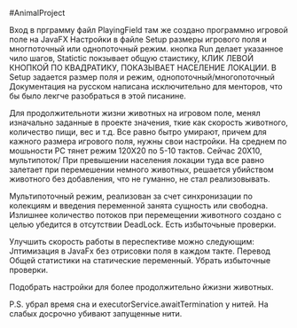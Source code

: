 #AnimalProject

Вход в прграмму файл PlayingField там же создано программно игровой поле на JavaFX
Настройки в файле Setup размеры игрового поля и многпоточный или однопоточный режим.
кнопка Run делает указанное чило шагов, Statictic покзывает общую стаистику,
КЛИК ЛЕВОЙ КНОПКОЙ ПО КВАДРАТИКУ, ПОКАЗЫВАЕТ НАСЕЛЕНИЕ ЛОКАЦИИ. В Setup задается размер
поля и режим, однопоточный/многопоточный
Документация на русском написана исключительно для менторов, что бы было лекгче разобраться
в этой писанине.

Для продолжительноти жизни животных на игровом поле, менял изначально заданные в
проекте значения, ткие как скорость животного, количество пищи, вес и т.д.
Все равно бытро умирают, причем для кажного размера игрового поля, нужны свои
настройки. На среднем по мошьности РС тянет режим 120Х20 по 5-10 тактов.
Сейчас 20Х10, мультипоток/
При превышении населения локации туда все равно залетает при перемешении немного
животных, решается убийством животного без добавления, что не гуманно, не стал
реализовывать.

Мультипоточный режим, реализован за счет синхронизации по колекциям и введения переменной
занята сущность или свободна. Излишнее количество потоков при перемещении животного
создано с целью убедится в отсутствии DeadLock. Есть избыточьные проверки.

Улучшить скорость работы в переспективе можно следующим:
Jптимизация в JavaFx без отрисовки поля
в каждом такте.
Перевод Общей статистики на статические переменный.
Убрать избыточные проверки.

Подобрать настройки для более продолжительно йжизни животных.

P.S. убрал время сна и executorService.awaitTermination у нитей.
На слабых досрочно убивают запущенные нити.






